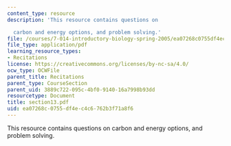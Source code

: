 ```yaml
---
content_type: resource
description: 'This resource contains questions on

  carbon and energy options, and problem solving.'
file: /courses/7-014-introductory-biology-spring-2005/ea07268c0755df4ec4c6762b3f71a8f6_section13.pdf
file_type: application/pdf
learning_resource_types:
- Recitations
license: https://creativecommons.org/licenses/by-nc-sa/4.0/
ocw_type: OCWFile
parent_title: Recitations
parent_type: CourseSection
parent_uid: 3889c722-095c-4bf0-9140-16a7998b93dd
resourcetype: Document
title: section13.pdf
uid: ea07268c-0755-df4e-c4c6-762b3f71a8f6
---
```

This resource contains questions on
carbon and energy options, and problem solving.